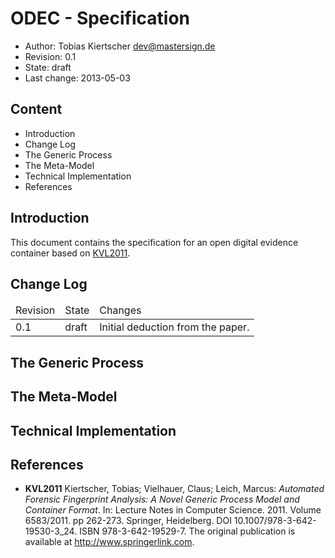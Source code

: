 ODEC - Specification
====================

* Author: Tobias Kiertscher <dev@mastersign.de>
* Revision: 0.1
* State: draft
* Last change: 2013-05-03

## Content

+ Introduction
+ Change Log
+ The Generic Process
+ The Meta-Model
+ Technical Implementation
+ References

## Introduction

This document contains the specification for an open digital evidence container 
based on [KVL2011][].

## Change Log

<table>
  <thead>
    <tr><td>Revision</td><td>State</td><td>Changes</td></tr>
  </thead>
  <tbody>
    <tr>
      <td>0.1</td><td>draft</td>
      <td>Initial deduction from the paper.</td>
    </tr>
  </tbody>
</table>

## The Generic Process


## The Meta-Model


## Technical Implementation


## References

* **KVL2011** Kiertscher, Tobias; Vielhauer, Claus; Leich, Marcus: *Automated 
              Forensic Fingerprint Analysis: A Novel Generic Process Model and 
              Container Format*. In: Lecture Notes in Computer Science. 2011. 
              Volume 6583/2011. pp 262-273. Springer, Heidelberg. 
              DOI 10.1007/978-3-642-19530-3_24. ISBN 978-3-642-19529-7. 
              The original publication is available at 
              <http://www.springerlink.com>.

[KVL2011]: http://informatik.fh-brandenburg.de/~kiertsch/publication/KVL_GenericProcessAndContainerFormat_2011-01-14.pdf
    "Automated Forensic Fingerprint Analysis: A Novel Generic Process Model and Container Format"